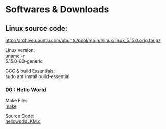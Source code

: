 # Softwares & Downloads

## Linux source code:
http://archive.ubuntu.com/ubuntu/pool/main/l/linux/linux_5.15.0.orig.tar.gz

Linux version:  
uname -r  
5.15.0-83-generic

GCC & build Essentials:  
sudo apt install build-essential

### 00 : Hello World
Make File:  
[make](../linux_ipc_kernel_user/00_HelloWorld/Makefile)

Source Code:  
[helloworldLKM.c](../linux_ipc_kernel_user/00_HelloWorld/helloworldLKM.c)
